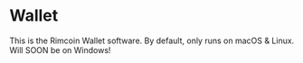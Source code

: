 # Wallet
This is the Rimcoin Wallet software. By default, only runs on macOS &amp; Linux. 
Will SOON be on Windows! 
